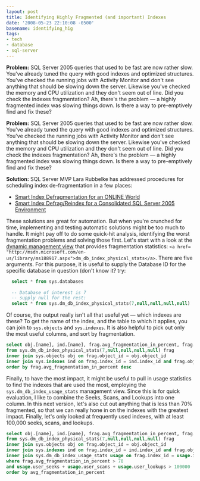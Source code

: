 ```yaml
---
layout: post
title: Identifying Highly Fragmented (and important) Indexes
date: '2008-05-23 22:10:08 -0500'
basename: identifying_hig
tags:
- tech
- database
- sql-server
---
```


**Problem:** SQL Server 2005 queries that used to be fast are now rather slow.
You've already tuned the query with good indexes and optimized structures.
You've checked the running jobs with Activity Monitor and don't see anything
that should be slowing down the server. Likewise you've checked the memory and
CPU utilization and they don't seem out of line. Did you check the indexes
fragmentation? Ah, there's the problem &mdash; a highly fragmented index was
slowing things down. Is there a way to pre-emptively find and fix these?

<!--more-->

**Problem:** SQL Server 2005 queries that used to be fast are now rather slow.
You've already tuned the query with good indexes and optimized structures.
You've checked the running jobs with Activity Monitor and don't see anything
that should be slowing down the server. Likewise you've checked the memory and
CPU utilization and they don't seem out of line. Did you check the indexes
fragmentation? Ah, there's the problem &mdash; a highly fragmented index was
slowing things down. Is there a way to pre-emptively find and fix these?
  
**Solution:** SQL Server MVP Lara Rubbelke has addressed procedures for
scheduling index de-fragmentation in a few places:

<ul>
  <li><a href=
  "http://sqlblog.com/blogs/lara_rubbelke/archive/2007/07/30/smart-index-defragmentation-for-an-online-world.aspx">
  Smart Index Defragmentation for an ONLINE World</a></li>
  <li><a href=
  "http://blogs.digineer.com/blogs/larar/archive/2006/08/16/smart-index-defrag-reindex-for-a-consolidated-sql-server-2005-environment.aspx">
  Smart Index Defrag/Reindex for a Consolidated SQL Server 2005
  Environment</a></li>
</ul>
  
These solutions are great for automation. But when you're crunched for time,
implementing and testing automatic solutions might be too much to handle. It
might pay off to do some quick-hit analysis, identifying the worst fragmentation
problems and solving those first. Let's start with a look at the <a href=
"http://msdn.microsoft.com/en-us/library/ms188754.aspx">dynamic management
view</a> that provides fragmentation statistics: `<a href=
"http://msdn.microsoft.com/en-us/library/ms188917.aspx">dm_db_index_physical_stats</a>`.
There are five arguments. For this purpose, it is useful to supply the Database
ID for the specific database in question (don't know it? try:
  
```sql
  select * from sys.databases
  
  -- Database of interest is 7
  -- supply null for the rest:
  select * from sys.dm_db_index_physical_stats(7,null,null,null,null)
```
  
Of course, the output really isn't all that useful yet &mdash; which indexes are
these? To get the name of the index, and the table to which it applies, you can
join to `sys.objects` and `sys.indexes`. It is also helpful to pick out only the
most useful columns, and sort by fragmentation.

```sql
select obj.[name], ind.[name], frag.avg_fragmentation_in_percent, frag.fragment_count, frag.avg_fragment_size_in_pages, frag.page_count
from sys.dm_db_index_physical_stats(7,null,null,null,null) frag
inner join sys.objects obj on frag.object_id = obj.object_id
inner join sys.indexes ind on frag.index_id = ind.index_id and frag.object_id = ind.object_id
order by frag.avg_fragmentation_in_percent desc 
```
  
Finally, to have the most impact, it might be useful to pull in usage statistics
to find the indexes that are used the most, employing the
`sys.dm_db_index_usage_stats` management view. Since this is for quick
evaluation, I like to combine the Seeks, Scans, and Lookups into one column. In
this next version, let's also cut out anything that is less than 70% fragmented,
so that we can really hone in on the indexes with the greatest impact. Finally,
let's only looked at frequently used indexes, with at least 100,000 seeks,
scans, and lookups.

```sql
select obj.[name], ind.[name], frag.avg_fragmentation_in_percent, frag.fragment_count, frag.avg_fragment_size_in_pages, frag.page_count, usage.user_seeks + usage.user_scans + usage.user_lookups as user_x
from sys.dm_db_index_physical_stats(7,null,null,null,null) frag
inner join sys.objects obj on frag.object_id = obj.object_id
inner join sys.indexes ind on frag.index_id = ind.index_id and frag.object_id = ind.object_id
inner join sys.dm_db_index_usage_stats usage on frag.index_id = usage.index_id and frag.object_id = usage.object_id
where frag.avg_fragmentation_in_percent > 70
and usage.user_seeks + usage.user_scans + usage.user_lookups > 100000
order by avg_fragmentation_in_percent
```

